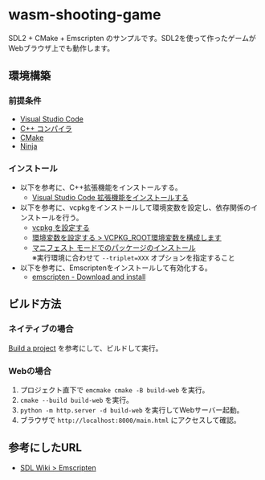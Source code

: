 # wasm-shooting-game
SDL2 + CMake + Emscripten のサンプルです。SDL2を使って作ったゲームがWebブラウザ上でも動作します。

## 環境構築
### 前提条件
- [Visual Studio Code](https://code.visualstudio.com/)
- [C++ コンパイラ](https://code.visualstudio.com/docs/languages/cpp#_install-a-compiler)
- [CMake](https://cmake.org/download/)
- [Ninja](https://ninja-build.org/)

### インストール
- 以下を参考に、C++拡張機能をインストールする。
  - [Visual Studio Code 拡張機能をインストールする](https://learn.microsoft.com/ja-jp/vcpkg/get_started/get-started-vscode?pivots=shell-powershell#3---install-visual-studio-code-extensions)
- 以下を参考に、vcpkgをインストールして環境変数を設定し、依存関係のインストールを行う。
  - [vcpkg を設定する](https://learn.microsoft.com/ja-jp/vcpkg/get_started/get-started-vscode?pivots=shell-powershell#1---set-up-vcpkg)
  - [環境変数を設定する > VCPKG_ROOT環境変数を構成します](https://learn.microsoft.com/ja-jp/vcpkg/get_started/get-started-vscode?pivots=shell-powershell#4---set-up-environment-variables)
  - [マニフェスト モードでのパッケージのインストール](https://learn.microsoft.com/ja-jp/vcpkg/concepts/manifest-mode#install-manifest-mode)<br>※実行環境に合わせて `--triplet=XXX` オプションを指定すること
- 以下を参考に、Emscriptenをインストールして有効化する。
  - [emscripten - Download and install](https://emscripten.org/docs/getting_started/downloads.html)

## ビルド方法
### ネイティブの場合
[Build a project](https://github.com/microsoft/vscode-cmake-tools/blob/main/docs/how-to.md#build-a-project) を参考にして、ビルドして実行。

### Webの場合
1. プロジェクト直下で `emcmake cmake -B build-web` を実行。
2. `cmake --build build-web` を実行。
3. `python -m http.server -d build-web` を実行してWebサーバー起動。
4. ブラウザで `http://localhost:8000/main.html` にアクセスして確認。

## 参考にしたURL
- [SDL Wiki > Emscripten](https://wiki.libsdl.org/SDL2/README/emscripten)
